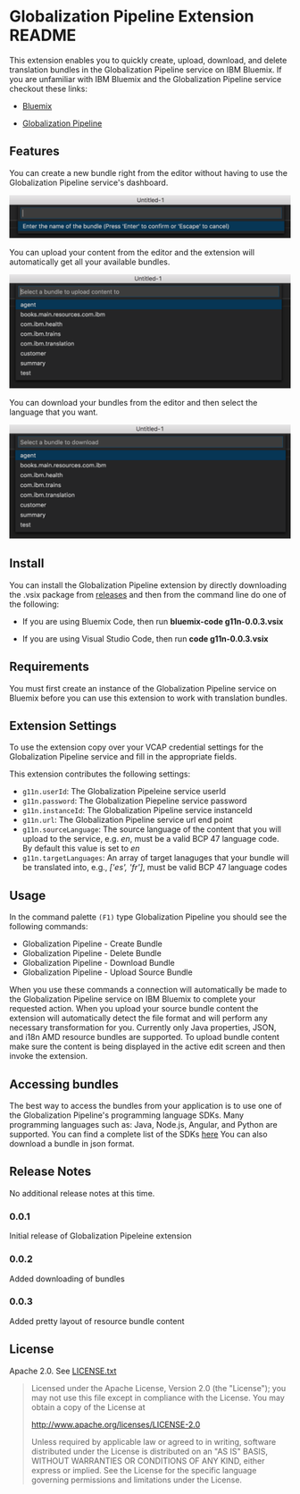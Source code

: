 # Globalization Pipeline Extension README

This extension enables you to quickly create, upload, download, and delete translation bundles in the Globalization Pipeline service on IBM Bluemix.
If you are unfamiliar with IBM Bluemix and the Globalization Pipeline service checkout these links:

+ [Bluemix](https://bluemix.net)
- [Globalization Pipeline](https://console.ng.bluemix.net/docs/services/GlobalizationPipeline/index.html)

## Features

You can create a new bundle right from the editor without having to use the Globalization Pipeline service's dashboard.

![create bundle](images/create_bundle.png)

You can upload your content from the editor and the extension will automatically get all your available bundles.

![upload bundle](images/upload_bundle.png) 

You can download your bundles from the editor and then select the language that you want.

![download bundle](images/download_bundle.png)

## Install

You can install the Globalization Pipeline extension by directly downloading the .vsix package from [releases](https://github.ibm.com/gp/gp-vscode-plugin/releases) and then from the command line do one of the following:

+ If you are using Bluemix Code, then run **bluemix-code g11n-0.0.3.vsix** 
- If you are using Visual Studio Code, then run **code g11n-0.0.3.vsix**

## Requirements

You must first create an instance of the Globalization Pipeline service on Bluemix before you can use this extension to work with translation bundles.

## Extension Settings

To use the extension copy over your VCAP credential settings for the Globalization Pipeline service and fill in the appropriate fields.

This extension contributes the following settings:

* `g11n.userId`: The Globalization Pipeleine service userId
* `g11n.password`: The Globalization Piepeline service password
* `g11n.instanceId`: The Globalization Pipeline service instanceId
* `g11n.url`: The Globalization Pipeline service url end point
* `g11n.sourceLanguage`: The source language of the content that you will upload to the service, e.g. *en*, must be a valid BCP 47 language code. By default this value is set to *en*
* `g11n.targetLanguages`: An array of target lanaguges that your bundle will be translated into, e.g., *['es', 'fr']*, must be valid BCP 47 language codes

## Usage

In the command palette `(F1)` type Globalization Pipeline you should see the following commands:

+ Globalization Pipeline - Create Bundle
+ Globalization Pipeline - Delete Bundle
+ Globalization Pipeline - Download Bundle
+ Globalization Pipeline - Upload Source Bundle

When you use these commands a connection will automatically be made to the Globalization Pipeline service on IBM Bluemix to complete your requested action.
When you upload your source bundle content the extension will automatically detect the file format and will perform any necessary transformation for you. 
Currently only Java properties, JSON, and i18n AMD resource bundles are supported. To upload bundle content make sure the content is being displayed in the active
edit screen and then invoke the extension.

## Accessing bundles

The best way to access the bundles from your application is to use one of the Globalization Pipeline's programming language SDKs. 
Many programming languages such as: Java, Node.js, Angular, and Python are supported. You can find a complete list of the SDKs [here](https://github.com/IBM-Bluemix/gp-common)
You can also download a bundle in json format.

## Release Notes

No additional release notes at this time.

### 0.0.1

Initial release of Globalization Pipeleine extension

### 0.0.2

Added downloading of bundles

### 0.0.3

Added pretty layout of resource bundle content

## License

Apache 2.0. See [LICENSE.txt](LICENSE.txt)

> Licensed under the Apache License, Version 2.0 (the "License");
> you may not use this file except in compliance with the License.
> You may obtain a copy of the License at
> 
> http://www.apache.org/licenses/LICENSE-2.0
> 
> Unless required by applicable law or agreed to in writing, software
> distributed under the License is distributed on an "AS IS" BASIS,
> WITHOUT WARRANTIES OR CONDITIONS OF ANY KIND, either express or implied.
> See the License for the specific language governing permissions and
> limitations under the License.
